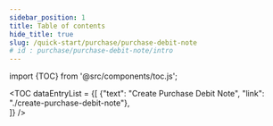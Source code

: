 ```yaml
---
sidebar_position: 1
title: Table of contents
hide_title: true
slug: /quick-start/purchase/purchase-debit-note
# id : purchase/purchase-debit-note/intro
---
```


import {TOC} from '@src/components/toc.js';

<TOC
dataEntryList = {[
{"text": "Create Purchase Debit Note", "link": "./create-purchase-debit-note"},  
]}
/>
